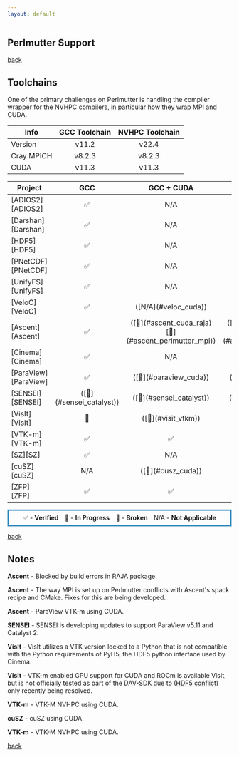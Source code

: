 ```yaml
---
layout: default
---
```


## Perlmutter Support

[back](./)

## Toolchains

One of the primary challenges on Perlmutter is handling the compiler wrapper
for the NVHPC compilers, in particular how they wrap MPI and CUDA.

<table class="toolchain_table">
  <thead>
    <tr>
      <th>Info</th>
      <th style="text-align: center">GCC Toolchain</th>
      <th style="text-align: center">NVHPC Toolchain</th>
    </tr>
  </thead>
  <tbody>
    <tr>
      <td>
        Version
      </td>  <!-- Info -->
      <td style="text-align: center">v11.2</td>  <!-- GCC Toolchain -->
      <td style="text-align: center">v22.4</td>  <!-- NVHPC Toolchain -->
    </tr>
    <tr>
      <td>
        Cray MPICH
      </td>  <!-- Info -->
      <td style="text-align: center">v8.2.3</td>  <!-- GCC Toolchain -->
      <td style="text-align: center">v8.2.3</td>  <!-- NVHPC Toolchain -->
    </tr>
    <tr>
      <td>
        CUDA
      </td>  <!-- Info -->
      <td style="text-align: center">v11.3</td>  <!-- GCC Toolchain -->
      <td style="text-align: center">v11.3</td>  <!-- NVHPC Toolchain -->
    </tr>
  </tbody>
</table>

<table class="status_table">
  <thead>
    <tr>
      <th>Project</th>
      <th style="text-align: center">GCC</th>
      <th style="text-align: center">GCC + CUDA</th>
      <th style="text-align: center">NVHPC + CUDA</th>
    </tr>
  </thead>
  <tbody>
    <tr>
      <td markdown="span">
        [ADIOS2][ADIOS2]
      </td>
      <td class="verified" style="text-align: center">✅</td><!-- GCC -->
      <td class="na" style="text-align: center">N/A</td><!-- GCC + CUDA -->
      <td class="na" style="text-align: center">N/A</td><!-- NVHPC + CUDA -->
    </tr>
    <tr>
      <td markdown="span">
        [Darshan][Darshan]
      </td>
      <td class="verified" style="text-align: center">✅</td><!-- GCC -->
      <td class="na" style="text-align: center">N/A</td><!-- GCC + CUDA -->
      <td class="na" style="text-align: center">N/A</td><!-- NVHPC + CUDA -->
    </tr>
    <tr>
      <td markdown="span">
        [HDF5][HDF5]
      </td>
      <td class="verified" style="text-align: center">✅</td><!-- GCC -->
      <td class="na" style="text-align: center">N/A</td><!-- GCC + CUDA -->
      <td class="na" style="text-align: center">N/A</td><!-- NVHPC + CUDA -->
    </tr>
    <tr>
      <td markdown="span">
        [PNetCDF][PNetCDF]
      </td>
      <td class="verified" style="text-align: center">✅</td><!-- GCC -->
      <td class="na" style="text-align: center">N/A</td><!-- GCC + CUDA -->
      <td class="na" style="text-align: center">N/A</td><!-- NVHPC + CUDA -->
    </tr>
    <tr>
      <td markdown="span">
        [UnifyFS][UnifyFS]
      </td>
      <td class="verified" style="text-align: center">✅</td><!-- GCC -->
      <td class="na" style="text-align: center">N/A</td><!-- GCC + CUDA -->
      <td class="na" style="text-align: center">N/A</td><!-- NVHPC + CUDA -->
    </tr>
    <tr>
      <td markdown="span">
        [VeloC][VeloC]
      </td>
      <td class="verified" style="text-align: center">✅</td><!-- GCC -->
      <td class="na" style="text-align: center" markdown="span">([N/A](#veloc_cuda))</td><!-- GCC + CUDA -->
      <td class="verified" style="text-align: center" markdown="span">([N/A](#veloc_cuda))</td><!-- NVHPC + CUDA -->
    </tr>
    <tr>
      <td markdown="span">
        [Ascent][Ascent]
      </td>
      <td class="verified" style="text-align: center">✅</td><!-- GCC -->
      <td class="failing" style="text-align: center" markdown="span">([🚫](#ascent_cuda_raja) [🚫](#ascent_perlmutter_mpi))</td><!-- GCC + CUDA -->
      <td class="failing" style="text-align: center" markdown="span">([🚫](#ascent_cuda_raja) [🚫](#ascent_perlmutter_mpi))</td><!-- NVHPC + CUDA -->
    </tr>
    <tr>
      <td markdown="span">
        [Cinema][Cinema]
      </td>
      <td class="verified" style="text-align: center">✅</td><!-- GCC -->
      <td class="na" style="text-align: center">N/A</td><!-- GCC + CUDA -->
      <td class="na" style="text-align: center">N/A</td><!-- NVHPC + CUDA -->
    </tr>
    <tr>
      <td markdown="span">
        [ParaView][ParaView]
      </td>
      <td class="verified" style="text-align: center">✅</td><!-- GCC -->
      <td class="in_progress" style="text-align: center" markdown="span">([🔎](#paraview_cuda))</td><!-- GCC + CUDA -->
      <td class="in_progress" style="text-align: center" markdown="span">([🔎](#paraview_cuda))</td><!-- NVHPC + CUDA -->
    </tr>
    <tr>
      <td markdown="span">
        [SENSEI][SENSEI]
      </td>
      <td class="in_progress" style="text-align: center" markdown="span">([🔎](#sensei_catalyst))</td><!-- GCC -->
      <td class="in_progress" style="text-align: center" markdown="span">([🔎](#sensei_catalyst))</td><!-- GCC + CUDA -->
      <td class="in_progress" style="text-align: center" markdown="span">([🔎](#sensei_catalyst))</td><!-- NVHPC + CUDA -->
    </tr>
    <tr>
      <td markdown="span">
        [VisIt][VisIt]
      </td>
      <td class="in_progress" style="text-align: center" markdown="span">🔎</td><!-- GCC -->
      <td class="in_progress" style="text-align: center" markdown="span">([🔎](#visit_vtkm))</td><!-- GCC + CUDA -->
      <td class="in_progress" style="text-align: center" markdown="span">([🔎](#visit_vtkm))</td><!-- NVHPC + CUDA -->
    </tr>
    <tr>
      <td markdown="span">
        [VTK-m][VTK-m]
      </td>
      <td class="verified" style="text-align: center" markdown="span">✅</td><!-- GCC -->
      <td class="verified" style="text-align: center">✅</td><!-- GCC + CUDA -->
      <td class="in_progress" style="text-align: center" markdown="span">([🔎](#vtkm_nvhpc))</td><!-- NVHPC + CUDA -->
    </tr>
    <tr>
      <td markdown="span">
        [SZ][SZ]
      </td>
      <td class="verified" style="text-align: center">✅</td><!-- GCC -->
      <td class="na" style="text-align: center">N/A</td><!-- GCC + CUDA -->
      <td class="na" style="text-align: center">N/A</td><!-- NVHPC + CUDA -->
    </tr>
    <tr>
      <td markdown="span">
        [cuSZ][cuSZ]
      </td>
      <td class="na" style="text-align: center">N/A</td><!-- GCC -->
      <td class="in_progress" style="text-align: center" markdown="span">([🔎](#cusz_cuda))</td><!-- GCC + CUDA -->
      <td class="in_progress" style="text-align: center" markdown="span">([🔎](#cusz_cuda))</td><!-- NVHPC + CUDA -->
    </tr>
    <tr>
      <td markdown="span">
        [ZFP][ZFP]
      </td>
      <td class="verified" style="text-align: center">✅</td><!-- GCC -->
      <td class="verified" style="text-align: center">✅</td><!-- GCC + CUDA -->
      <td class="in_progress" style="text-align: center" markdown="span">([🔎](#zfp_nvhpc))</td><!-- NVHPC + CUDA -->
    </tr>
  </tbody>
</table>

<p style="text-align:center; border-width:3px; border-style:solid; border-color:#4393c3; padding: 0.5em;">✅ - <b>Verified</b>&emsp;🔎 - <b>In Progress</b>&emsp;🚫 - <b>Broken</b>&emsp;N/A - <b>Not Applicable</b></p>

[back](./)

## Notes

<span id="ascent_cuda_raja">**Ascent**</span> - Blocked by build errors in RAJA package.

<span id="ascent_perlmutter_mpi">**Ascent**</span> - The way MPI is set up on Perlmutter conflicts with Ascent's spack recipe and CMake. Fixes for this are being developed.

<span id="paraview_cuda">**Ascent**</span> - ParaView VTK-m using CUDA.

<span id="sensei_catalyst">**SENSEI**</span> - SENSEI is developing updates to support ParaView v5.11 and Catalyst 2.

<span id="visit_hdf5_conflict">**VisIt**</span> - VisIt utilizes a VTK version locked to a Python that is not compatible with the Python requirements of PyH5, the HDF5 python interface used by Cinema.

<span id="visit_vtkm">**VisIt**</span> - VTK-m enabled GPU support for CUDA and ROCm is available VisIt, but is not officially tested as part of the DAV-SDK due to ([HDF5 conflict](#visit_hdf5_conflict)) only recently being resolved.

<span id="vtkm_nvhpc">**VTK-m**</span> - VTK-M NVHPC using CUDA.

<span id="cusz_cuda">**cuSZ**</span> - cuSZ using CUDA.

<span id="zfp_nvhpc">**VTK-m**</span> - VTK-M NVHPC using CUDA.

[back](./)

[ADIOS2]: https://csmd.ornl.gov/software/adios2
[Darshan]: https://www.mcs.anl.gov/research/projects/darshan/
[HDF5]: https://www.hdfgroup.org/solutions/hdf5/
[PNetCDF]: https://parallel-netcdf.github.io/
[UnifyFS]: https://unifyfs.readthedocs.io/en/latest/
[VeloC]: https://veloc.readthedocs.io/en/latest/
[Ascent]: https://github.com/Alpine-DAV/ascent
[Cinema]: https://cinemascience.github.io
[ParaView]: https://paraview.org
[SENSEI]: https://sensei-insitu.org/
[VisIt]: https://visit-dav.github.io/visit-website/
[VTK-m]: https://m.vtk.org
[SZ]: https://szcompressor.org
[cuSZ]: https://github.com/szcompressor/cuSZ
[ZFP]: https://computing.llnl.gov/projects/zfp
